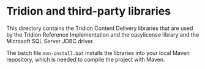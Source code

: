 # Tridion and third-party libraries

This directory contains the Tridion Content Delivery libraries that are used by the Tridion Reference Implementation
and the easylicense library and the Microsoft SQL Server JDBC driver.

The batch file `mvn-install.bat` installs the libraries into your local Maven repository, which is needed to compile
the project with Maven.
